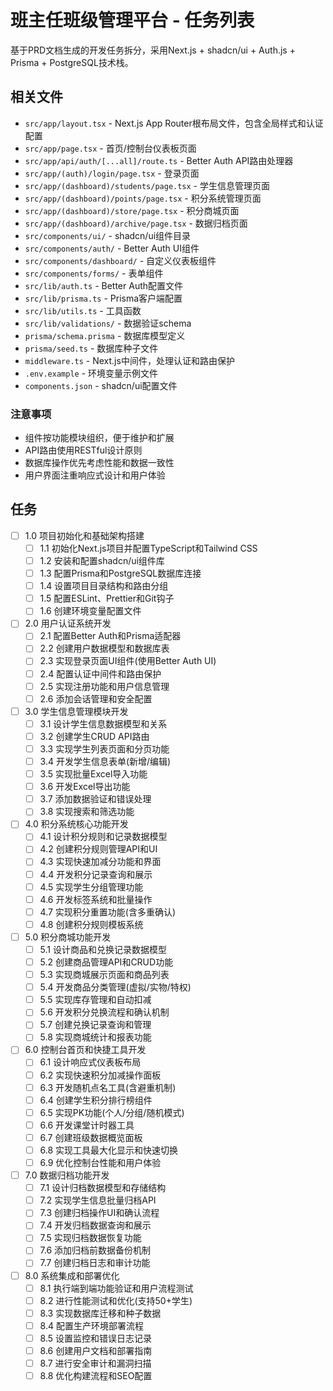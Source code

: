 # 班主任班级管理平台 - 任务列表

基于PRD文档生成的开发任务拆分，采用Next.js + shadcn/ui + Auth.js + Prisma + PostgreSQL技术栈。

## 相关文件

- `src/app/layout.tsx` - Next.js App Router根布局文件，包含全局样式和认证配置
- `src/app/page.tsx` - 首页/控制台仪表板页面
- `src/app/api/auth/[...all]/route.ts` - Better Auth API路由处理器
- `src/app/(auth)/login/page.tsx` - 登录页面
- `src/app/(dashboard)/students/page.tsx` - 学生信息管理页面
- `src/app/(dashboard)/points/page.tsx` - 积分系统管理页面
- `src/app/(dashboard)/store/page.tsx` - 积分商城页面
- `src/app/(dashboard)/archive/page.tsx` - 数据归档页面
- `src/components/ui/` - shadcn/ui组件目录
- `src/components/auth/` - Better Auth UI组件
- `src/components/dashboard/` - 自定义仪表板组件
- `src/components/forms/` - 表单组件
- `src/lib/auth.ts` - Better Auth配置文件
- `src/lib/prisma.ts` - Prisma客户端配置
- `src/lib/utils.ts` - 工具函数
- `src/lib/validations/` - 数据验证schema
- `prisma/schema.prisma` - 数据库模型定义
- `prisma/seed.ts` - 数据库种子文件
- `middleware.ts` - Next.js中间件，处理认证和路由保护
- `.env.example` - 环境变量示例文件
- `components.json` - shadcn/ui配置文件

### 注意事项

- 组件按功能模块组织，便于维护和扩展
- API路由使用RESTful设计原则
- 数据库操作优先考虑性能和数据一致性
- 用户界面注重响应式设计和用户体验

## 任务

- [ ] 1.0 项目初始化和基础架构搭建
  - [ ] 1.1 初始化Next.js项目并配置TypeScript和Tailwind CSS
  - [ ] 1.2 安装和配置shadcn/ui组件库
  - [ ] 1.3 配置Prisma和PostgreSQL数据库连接
  - [ ] 1.4 设置项目目录结构和路由分组
  - [ ] 1.5 配置ESLint、Prettier和Git钩子
  - [ ] 1.6 创建环境变量配置文件

- [ ] 2.0 用户认证系统开发
  - [ ] 2.1 配置Better Auth和Prisma适配器
  - [ ] 2.2 创建用户数据模型和数据库表
  - [ ] 2.3 实现登录页面UI组件(使用Better Auth UI)
  - [ ] 2.4 配置认证中间件和路由保护
  - [ ] 2.5 实现注册功能和用户信息管理
  - [ ] 2.6 添加会话管理和安全配置

- [ ] 3.0 学生信息管理模块开发
  - [ ] 3.1 设计学生信息数据模型和关系
  - [ ] 3.2 创建学生CRUD API路由
  - [ ] 3.3 实现学生列表页面和分页功能
  - [ ] 3.4 开发学生信息表单(新增/编辑)
  - [ ] 3.5 实现批量Excel导入功能
  - [ ] 3.6 开发Excel导出功能
  - [ ] 3.7 添加数据验证和错误处理
  - [ ] 3.8 实现搜索和筛选功能

- [ ] 4.0 积分系统核心功能开发
  - [ ] 4.1 设计积分规则和记录数据模型
  - [ ] 4.2 创建积分规则管理API和UI
  - [ ] 4.3 实现快速加减分功能和界面
  - [ ] 4.4 开发积分记录查询和展示
  - [ ] 4.5 实现学生分组管理功能
  - [ ] 4.6 开发标签系统和批量操作
  - [ ] 4.7 实现积分重置功能(含多重确认)
  - [ ] 4.8 创建积分规则模板系统

- [ ] 5.0 积分商城功能开发
  - [ ] 5.1 设计商品和兑换记录数据模型
  - [ ] 5.2 创建商品管理API和CRUD功能
  - [ ] 5.3 实现商城展示页面和商品列表
  - [ ] 5.4 开发商品分类管理(虚拟/实物/特权)
  - [ ] 5.5 实现库存管理和自动扣减
  - [ ] 5.6 开发积分兑换流程和确认机制
  - [ ] 5.7 创建兑换记录查询和管理
  - [ ] 5.8 实现商城统计和报表功能

- [ ] 6.0 控制台首页和快捷工具开发
  - [ ] 6.1 设计响应式仪表板布局
  - [ ] 6.2 实现快速积分加减操作面板
  - [ ] 6.3 开发随机点名工具(含避重机制)
  - [ ] 6.4 创建学生积分排行榜组件
  - [ ] 6.5 实现PK功能(个人/分组/随机模式)
  - [ ] 6.6 开发课堂计时器工具
  - [ ] 6.7 创建班级数据概览面板
  - [ ] 6.8 实现工具最大化显示和快速切换
  - [ ] 6.9 优化控制台性能和用户体验

- [ ] 7.0 数据归档功能开发
  - [ ] 7.1 设计归档数据模型和存储结构
  - [ ] 7.2 实现学生信息批量归档API
  - [ ] 7.3 创建归档操作UI和确认流程
  - [ ] 7.4 开发归档数据查询和展示
  - [ ] 7.5 实现归档数据恢复功能
  - [ ] 7.6 添加归档前数据备份机制
  - [ ] 7.7 创建归档日志和审计功能

- [ ] 8.0 系统集成和部署优化
  - [ ] 8.1 执行端到端功能验证和用户流程测试
  - [ ] 8.2 进行性能测试和优化(支持50+学生)
  - [ ] 8.3 实现数据库迁移和种子数据
  - [ ] 8.4 配置生产环境部署流程
  - [ ] 8.5 设置监控和错误日志记录
  - [ ] 8.6 创建用户文档和部署指南
  - [ ] 8.7 进行安全审计和漏洞扫描
  - [ ] 8.8 优化构建流程和SEO配置